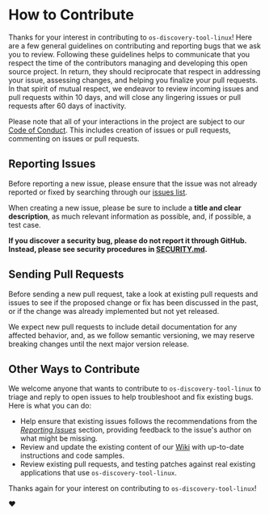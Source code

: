# How to Contribute

Thanks for your interest in contributing to `os-discovery-tool-linux`! Here are a few general guidelines on contributing and
reporting bugs that we ask you to review. Following these guidelines helps to communicate that you respect the time of
the contributors managing and developing this open source project. In return, they should reciprocate that respect in
addressing your issue, assessing changes, and helping you finalize your pull requests. In that spirit of mutual respect,
we endeavor to review incoming issues and pull requests within 10 days, and will close any lingering issues or pull
requests after 60 days of inactivity.

Please note that all of your interactions in the project are subject to our [Code of Conduct](/CODE_OF_CONDUCT.md). This
includes creation of issues or pull requests, commenting on issues or pull requests.

## Reporting Issues

Before reporting a new issue, please ensure that the issue was not already reported or fixed by searching through our
[issues list](https://github.com/cisco-intersight/os-discovery-tool-linux/issues).

When creating a new issue, please be sure to include a **title and clear description**, as much relevant information as
possible, and, if possible, a test case.

**If you discover a security bug, please do not report it through GitHub. Instead, please see security procedures in
[SECURITY.md](/SECURITY.md).**

## Sending Pull Requests

Before sending a new pull request, take a look at existing pull requests and issues to see if the proposed change or fix
has been discussed in the past, or if the change was already implemented but not yet released.

We expect new pull requests to include detail documentation for any affected behavior, and, as we follow semantic versioning, we may
reserve breaking changes until the next major version release.

## Other Ways to Contribute

We welcome anyone that wants to contribute to `os-discovery-tool-linux` to triage and reply to open issues to help troubleshoot
and fix existing bugs. Here is what you can do:

- Help ensure that existing issues follows the recommendations from the _[Reporting Issues](#reporting-issues)_ section,
  providing feedback to the issue's author on what might be missing.
- Review and update the existing content of our [Wiki](https://github.com/cisco-intersight/os-discovery-tool-linux/wiki) with up-to-date
  instructions and code samples.
- Review existing pull requests, and testing patches against real existing applications that use `os-discovery-tool-linux`.

Thanks again for your interest on contributing to `os-discovery-tool-linux`!

:heart: